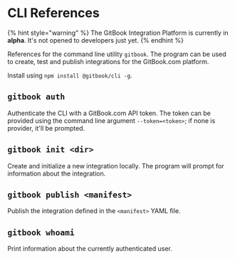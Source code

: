 # CLI References

{% hint style="warning" %}
The GitBook Integration Platform is currently in **alpha**. It's not opened to developers just yet.
{% endhint %}

References for the command line utility `gitbook`. The program can be used to create, test and publish integrations for the GitBook.com platform.

Install using `npm install @gitbook/cli -g`.

## `gitbook auth` <a href="#auth"></a>

Authenticate the CLI with a GitBook.com API token. The token can be provided using the command line argument `--token=<token>`; if none is provider, it'll be prompted.

## `gitbook init <dir>` <a href="#init"></a>

Create and initialize a new integration locally. The program will prompt for information about the integration. 

## `gitbook publish <manifest>` <a href="#publish"></a>

Publish the integration defined in the `<manifest>` YAML file.

## `gitbook whoami` <a href="#whoami"></a>

Print information about the currently authenticated user.
